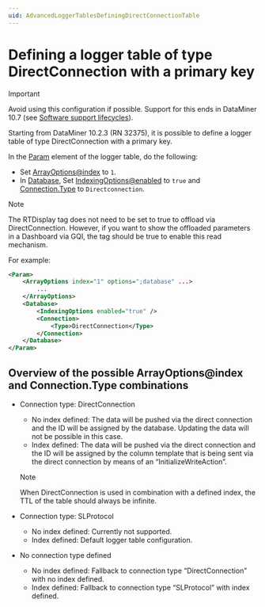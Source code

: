 ```yaml
---
uid: AdvancedLoggerTablesDefiningDirectConnectionTable
---
```


# Defining a logger table of type DirectConnection with a primary key

> [!IMPORTANT]
> Avoid using this configuration if possible. Support for this ends in DataMiner 10.7 (see [Software support lifecycles](xref:Software_support_life_cycles#dataminer-functionality-evolution-and-retirement)).

Starting from DataMiner 10.2.3 (RN 32375), it is possible to define a logger table of type DirectConnection with a primary key.

In the [Param](xref:Protocol.Params.Param) element of the logger table, do the following:

- Set [ArrayOptions\@index](xref:Protocol.Params.Param.ArrayOptions-index) to `1`.
- In [Database](xref:Protocol.Params.Param.Database), Set [IndexingOptions@enabled](xref:Protocol.Params.Param.Database.IndexingOptions-enabled) to `true` and [Connection.Type](xref:Protocol.Params.Param.Database.Connection.Type) to `Directconnection`.

> [!NOTE]
> The RTDisplay tag does not need to be set to true to offload via DirectConnection. However, if you want to show the offloaded parameters in a Dashboard via GQI, the tag should be true to enable this read mechanism.

For example:

```xml
<Param>
    <ArrayOptions index="1" options=";database" ...>
        ...
    </ArrayOptions>
    <Database>
        <IndexingOptions enabled="true" />
        <Connection>
            <Type>DirectConnection</Type>
        </Connection>
    </Database>
</Param>
```

## Overview of the possible ArrayOptions\@index and Connection.Type combinations

- Connection type: DirectConnection
  - No index defined: The data will be pushed via the direct connection and the ID will be assigned by the database. Updating the data will not be possible in this case.
  - Index defined: The data will be pushed via the direct connection and the ID will be assigned by the column template that is being sent via the direct connection by means of an “InitializeWriteAction”.

  > [!NOTE]
  > When DirectConnection is used in combination with a defined index, the TTL of the table should always be infinite.

- Connection type: SLProtocol
  - No index defined: Currently not supported.
  - Index defined: Default logger table configuration.
- No connection type defined
  - No index defined: Fallback to connection type “DirectConnection” with no index defined.
  - Index defined: Fallback to connection type “SLProtocol” with index defined.
